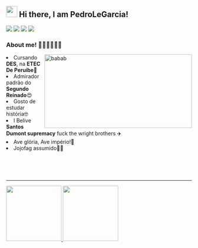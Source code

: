 <div>
<h2><img src="https://emojis.slackmojis.com/emojis/images/1570211625/6611/wave-animated.gif?1570211625" width="30"/> Hi there, I am PedroLeGarcia!</h2>
<a href="https://www.instagram.com/pedro_le_garcia/" target="_blank"><img src="https://img.shields.io/badge/Instagram-E4405F?style=for-the-badge&logo=instagram&logoColor=white"></a>
 <a  target="_blank"><img src="https://img.shields.io/badge/Twitter-1DA1F2?style=for-the-badge&logo=twitter&logoColor=white"></a>
 <a href="https://www.twitch.tv/ordepstoolk" target="_blank"><img src="https://img.shields.io/badge/Twitch-9146FF?style=for-the-badge&logo=twitch&logoColor=white"></a>
<a href="https://account.xbox.com/pt-br/Profile?xr=socialtwistnav" target="_blank"><img src="https://img.shields.io/badge/Xbox-107C10?style=for-the-badge&logo=xbox&logoColor=white"></a> <br> 

### About me! 🤠🇧🇷🤝🇵🇸
 <img width="400px" height="200px" src="https://giffiles.alphacoders.com/208/208295.gif" min-width="200px" max-width="200px" width="200px" align="right" alt="babab"/>
  <li> Cursando <b>DES</b>, na <b>ETEC De Peruibe🤪</b></li>
  <li>Admirador padrão do <b>Segundo Reinado</b>😍</li>
  <li>Gosto de estudar história🤓</li>
  <li>I Belive <b>Santos Dumont supremacy</b> fuck the wright brothers ✈️</li>
  <li>Ave glória, Ave império!👑</li>
  <li>Jojofag assumido🏳️‍🌈</li>
</ul>

<br><br><br>
 <hr>
 <a href="https://github.com/PedroLeGarcia">
<img height="150em" src="https://github-readme-stats.vercel.app/api?username=PedroLeGarcia&show_icons=true&theme=tokyonight&include_all_commits=true&count_private=true"/>
<img height="150em" src="https://github-readme-stats.vercel.app/api/top-langs/?username=PedroLeGarcia&layout=compact&langs_count=7&theme=tokyonight"/>

</div>
